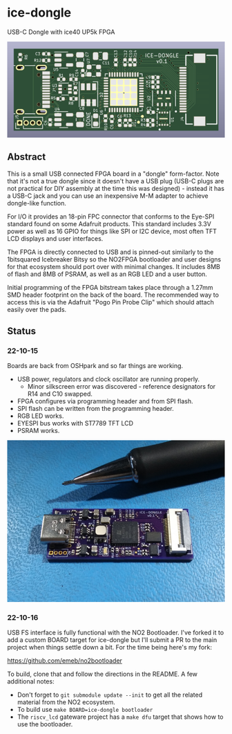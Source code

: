 # ice-dongle
USB-C Dongle with ice40 UP5k FPGA

<img src="doc/ice-dongle.png" width="640" />

## Abstract
This is a small USB connected FPGA board in a "dongle" form-factor. Note that
it's not a true dongle since it doesn't have a USB plug (USB-C plugs are not
practical for DIY assembly at the time this was designed) - instead it has a
USB-C jack and you can use an inexpensive M-M adapter to achieve dongle-like
function.

For I/O it provides an 18-pin FPC connector that conforms to the Eye-SPI
standard found on some Adafruit products. This standard includes 3.3V power
as well as 16 GPIO for things like SPI or I2C device, most often TFT LCD
displays and user interfaces.

The FPGA is directly connected to USB and is pinned-out similarly to the
1bitsquared Icebreaker Bitsy so the NO2FPGA bootloader and user designs for
that ecosystem should port over with minimal changes. It includes 8MB of flash
and 8MB of PSRAM, as well as an RGB LED and a user button.

Initial programming of the FPGA bitstream takes place through a 1.27mm SMD
header footprint on the back of the board. The recommended way to access this
is via the Adafruit "Pogo Pin Probe Clip" which should attach easily over
the pads.

## Status
### 22-10-15
Boards are back from OSHpark and so far things are working.
* USB power, regulators and clock oscillator are running properly.
  * Minor silkscreen error was discovered - reference designators for R14 and C10 swapped.
* FPGA configures via programming header and from SPI flash.
* SPI flash can be written from the programming header.
* RGB LED works.
* EYESPI bus works with ST7789 TFT LCD
* PSRAM works.

<img src="doc/ice-dongle_hw.jpg" width="640" />

### 22-10-16
USB FS interface is fully functional with the NO2 Bootloader. I've forked it to
add a custom BOARD target for ice-dongle but I'll submit a PR to the main project
when things settle down a bit. For the time being here's my fork:

https://github.com/emeb/no2bootloader

To build, clone that and follow the directions in the README. A few additional
notes:
* Don't forget to `git submodule update --init` to get all the related material
from the NO2 ecosystem.
* To build use `make BOARD=ice-dongle bootloader`
* The `riscv_lcd` gateware project has a `make dfu` target that shows how to use
the bootloader.
